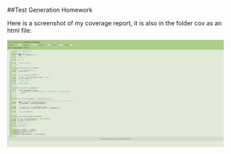 ##Test Generation Homework

Here is a screenshot of my coverage report, it is also in the folder cov as an html file:

![coverage](https://github.com/meneal/TestGeneration/blob/master/img/coverage.png)